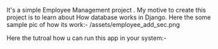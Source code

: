 It's a simple Employee Management project . My motive to create this project is to learn about How database works in Django.
Here the some sample pic of how its work:-
/assets/employee_add_sec.png

Here the tutroal how u can run this app in your system:-

